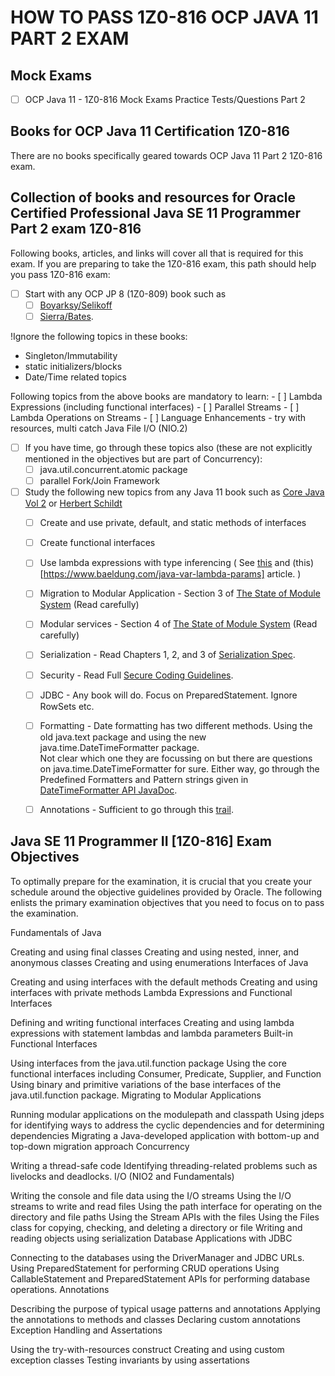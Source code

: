 # HOW TO PASS 1Z0-816 OCP JAVA 11 PART 2 EXAM

## Mock Exams
 - [ ] OCP Java 11 - 1Z0-816 Mock Exams Practice Tests/Questions Part 2
 
## Books for OCP Java 11 Certification 1Z0-816
There are no books specifically geared towards OCP Java 11 Part 2 1Z0-816 exam.
 
##  Collection of books and resources for Oracle Certified Professional Java SE 11 Programmer Part 2 exam 1Z0-816
Following books, articles, and links will cover all that is required for this exam. 
If you are preparing to take the 1Z0-816 exam, this path should help you pass 1Z0-816 exam:
- [ ] Start with any OCP JP 8 (1Z0-809) book such as 
  - [ ] [Boyarksy/Selikoff](https://www.amazon.com/gp/product/1119067901/ref=as_li_tl?ie=UTF8&tag=ewhome-20&camp=1789&creative=9325&linkCode=as2&creativeASIN=1119067901&linkId=394d2034df2322c936e73206cc997d2f) 
  - [ ]  [Sierra/Bates](https://www.amazon.com/gp/product/1119067901/ref=as_li_tl?ie=UTF8&tag=ewhome-20&camp=1789&creative=9325&linkCode=as2&creativeASIN=1119067901&linkId=d35ee432659d13ce49388919aab4ff7d).
  
!Ignore the following topics in these books:
 * Singleton/Immutability
 * static initializers/blocks
 * Date/Time related topics<BR/>

Following topics from the above books are mandatory to learn:
    - [ ] Lambda Expressions (including functional interfaces)
    - [ ] Parallel Streams
    - [ ] Lambda Operations on Streams
    - [ ] Language Enhancements - try with resources, multi catch
 Java File I/O (NIO.2)
- [ ] If you have time, go through these topics also (these are not explicitly mentioned in the objectives but are part of Concurrency):
  - [ ] java.util.concurrent.atomic package 
  - [ ] parallel Fork/Join Framework
- [ ] Study the following new topics from any Java 11 book such as [Core Java Vol 2](https://www.amazon.com/gp/product/0135166314/ref=as_li_tl?ie=UTF8&tag=ewhome-20&camp=1789&creative=9325&linkCode=as2&creativeASIN=0135166314&linkId=3a9e15ad39246637aa07466b16c67293) or [Herbert Schildt](https://www.amazon.com/gp/product/1260440230/ref=as_li_tl?ie=UTF8&tag=ewhome-20&camp=1789&creative=9325&linkCode=as2&creativeASIN=1260440230&linkId=36bafe62c000a21fd49de29474044dc5)
  - [ ] Create and use private, default, and static methods of interfaces
  - [ ] Create functional interfaces 
  - [ ] Use lambda expressions with type inferencing ( See [this](https://www.baeldung.com/java-10-local-variable-type-inference) and (this)[https://www.baeldung.com/java-var-lambda-params] article. )
  - [ ] Migration to Modular Application - Section 3 of [The State of Module System](http://openjdk.java.net/projects/jigsaw/spec/sotms/#compatibility--migration) (Read carefully)
  - [ ] Modular services - Section 4 of [The State of Module System](http://openjdk.java.net/projects/jigsaw/spec/sotms/#services) (Read carefully)
  - [ ] Serialization - Read Chapters 1, 2, and 3 of [Serialization Spec](https://docs.oracle.com/javase/8/docs/platform/serialization/spec/serialTOC.html).
  - [ ] Security - Read Full [Secure Coding Guidelines](https://www.oracle.com/technetwork/java/seccodeguide-139067.html).
  - [ ] JDBC - Any book will do. Focus on PreparedStatement. Ignore RowSets etc. 
  - [ ] Formatting - Date formatting has two different methods. 
  Using the old java.text package and using the new java.time.DateTimeFormatter package.  
  Not clear which one they are focussing on but there are questions on java.time.DateTimeFormatter for sure. 
  Either way, go through the Predefined Formatters and Pattern strings given in [DateTimeFormatter API JavaDoc](https://docs.oracle.com/en/java/javase/11/docs/api/java.base/java/time/format/DateTimeFormatter.html).
  - [ ] Annotations - Sufficient to go through this [trail](https://docs.oracle.com/javase/tutorial/java/annotations/).
  
  
## Java SE 11 Programmer II [1Z0-816] Exam Objectives
To optimally prepare for the examination, it is crucial that you create your schedule around the objective guidelines provided by Oracle. The following enlists the primary examination objectives that you need to focus on to pass the examination.

Fundamentals of Java

Creating and using final classes
Creating and using nested, inner, and anonymous classes
Creating and using enumerations
Interfaces of Java

Creating and using interfaces with the default methods
Creating and using interfaces with private methods
Lambda Expressions and Functional Interfaces

Defining and writing functional interfaces
Creating and using lambda expressions with statement lambdas and lambda parameters
Built-in Functional Interfaces

Using interfaces from the java.util.function package
Using the core functional interfaces including Consumer, Predicate, Supplier, and Function
Using binary and primitive variations of the base interfaces of the java.util.function package.
Migrating to Modular Applications

Running modular applications on the modulepath and classpath
Using jdeps for identifying ways to address the cyclic dependencies and for determining dependencies
Migrating a Java-developed application with bottom-up and top-down migration approach
Concurrency

Writing a thread-safe code
Identifying threading-related problems such as livelocks and deadlocks.
I/O (NIO2 and Fundamentals)

Writing the console and file data using the I/O streams
Using the I/O streams to write and read files
Using the path interface for operating on the directory and file paths
Using the Stream APIs with the files
Using the Files class for copying, checking, and deleting a directory or file
Writing and reading objects using serialization
Database Applications with JDBC

Connecting to the databases using the DriverManager and JDBC URLs.
Using PreparedStatement for performing CRUD operations
Using CallableStatement and PreparedStatement APIs for performing database operations.
Annotations

Describing the purpose of typical usage patterns and annotations
Applying the annotations to methods and classes
Declaring custom annotations
Exception Handling and Assertations

Using the try-with-resources construct
Creating and using custom exception classes
Testing invariants by using assertations  
